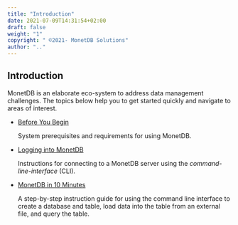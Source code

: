 ```yaml
---
title: "Introduction"
date: 2021-07-09T14:31:54+02:00
draft: false
weight: "1"
copyright: " ©2021- MonetDB Solutions"
author: ".."
---
```

## Introduction
MonetDB is an elaborate eco-system to address data management challenges.
The topics below help you to get started quickly and navigate to areas of interest.


* [Before You Begin](page)

    <i class="fas fa-exclamation-triangle" style="color:red"></i> System prerequisites and requirements for using MonetDB.

* [Logging into MonetDB](page)

    <i class="fas fa-exclamation-triangle" style="color:red"></i>
    Instructions for connecting to a MonetDB server using the *command-line-interface* (CLI).

* [MonetDB in 10 Minutes]()

    <i class="fas fa-exclamation-triangle" style="color:red"></i>
    A step-by-step instruction guide for using the command line interface to create a database and table, 
load data into the table from an external file, and query the table.

